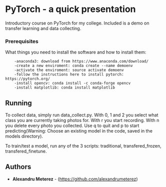 # PyTorch - a quick presentation

Introductory course on PyTorch for my college. Included is a demo on transfer learning and data collecting.

### Prerequisites

What things you need to install the software and how to install them:

```
    -anaconda3: download from https://www.anaconda.com/download/
    -create a new enviroment: conda create --name demoenv
    -activate the enviroment: source activate demoenv
    -follow the instructions here to install pytorch: https://pytorch.org/
    -install opencv: conda install -c conda-forge opencv 
    -install matplotlib: conda install matplotlib
```

## Running

To collect data, simply run data_collect.py.
With 0, 1 and 2 you select what class you are currently taking photos for. With r you start recording. With n you delete every photo you collected.
Use q to quit and p to start predicting(Warning: Choose an existing model in the code, saved in the models directory).

To train/test a model, run any of the 3 scripts: traditional, transfered_frozen, transfered_finetune.

## Authors

* **Alexandru Meterez** - (https://github.com/alexandrumeterez)

